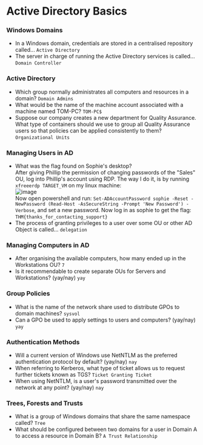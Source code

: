 # Active Directory Basics

### Windows Domains
- In a Windows domain, credentials are stored in a centralised repository called... `Active Directory`
- The server in charge of running the Active Directory services is called... `Domain Controller`

### Active Directory
- Which group normally administrates all computers and resources in a domain? `Domain Admins`
- What would be the name of the machine account associated with a machine named TOM-PC? `TOM-PC$`
- Suppose our company creates a new department for Quality Assurance. What type of containers should we use to group all Quality Assurance users so that policies can be applied consistently to them? `Organizational Units`

### Managing Users in AD
- What was the flag found on Sophie's desktop? <br />
After giving Phillip the permission of changing passwords of the "Sales" OU, log into Phillip's account using RDP. The way I do it, is by running `xfreeerdp TARGET_VM` on my linux machine: <br />
![image](https://github.com/user-attachments/assets/2c994c08-ad25-427b-a90b-1c4f759f87cf)<br />
Now open powershell and run: `Set-ADAccountPassword sophie -Reset -NewPassword (Read-Host -AsSecureString -Prompt 'New Password') -Verbose`, and set a new password. Now log in as sophie to get the flag: `THM{thanks_for_contacting_support}`
- The process of granting privileges to a user over some OU or other AD Object is called... `delegation`

### Managing Computers in AD
- After organising the available computers, how many ended up in the Workstations OU? `7`
- Is it recommendable to create separate OUs for Servers and Workstations? (yay/nay) `yay`

### Group Policies
- What is the name of the network share used to distribute GPOs to domain machines? `sysvol`
- Can a GPO be used to apply settings to users and computers? (yay/nay) `yay`

### Authentication Methods
- Will a current version of Windows use NetNTLM as the preferred authentication protocol by default? (yay/nay) `nay`
- When referring to Kerberos, what type of ticket allows us to request further tickets known as TGS? `Ticket Granting Ticket`
- When using NetNTLM, is a user's password transmitted over the network at any point? (yay/nay) `nay`

### Trees, Forests and Trusts
- What is a group of Windows domains that share the same namespace called? `Tree`
- What should be configured between two domains for a user in Domain A to access a resource in Domain B? `A Trust Relationship`

